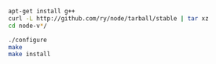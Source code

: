 ```bash
apt-get install g++
curl -L http://github.com/ry/node/tarball/stable | tar xz
cd node-v*/
```
```bash
./configure
make
make install
```
